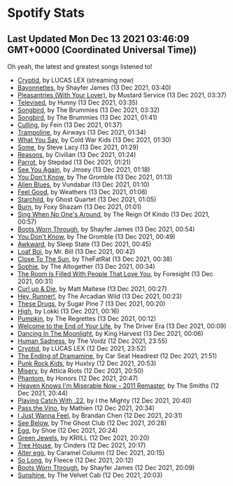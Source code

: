 
# Spotify Stats
## Last Updated Mon Dec 13 2021 03:46:09 GMT+0000 (Coordinated Universal Time))

Oh yeah, the latest and greatest songs listened to!

- [Cryptid](https://www.last.fm/music/LUCAS+LEX/_/Cryptid), by LUCAS LEX (streaming now)
- [Bayonnettes](https://www.last.fm/music/Shayfer+James/_/Bayonnettes), by Shayfer James (13 Dec 2021, 03:40)
- [Pleasantries (With Your Lover)](https://www.last.fm/music/Mustard+Service/_/Pleasantries+(With+Your+Lover)), by Mustard Service (13 Dec 2021, 03:37)
- [Televised](https://www.last.fm/music/Hunny/_/Televised), by Hunny (13 Dec 2021, 03:35)
- [Songbird](https://www.last.fm/music/The+Brummies/_/Songbird), by The Brummies (13 Dec 2021, 03:32)
- [Songbird](https://www.last.fm/music/The+Brummies/_/Songbird), by The Brummies (13 Dec 2021, 01:41)
- [Culling](https://www.last.fm/music/Fein/_/Culling), by Fein (13 Dec 2021, 01:37)
- [Trampoline](https://www.last.fm/music/Airways/_/Trampoline), by Airways (13 Dec 2021, 01:34)
- [What You Say](https://www.last.fm/music/Cold+War+Kids/_/What+You+Say), by Cold War Kids (13 Dec 2021, 01:30)
- [Some](https://www.last.fm/music/Steve+Lacy/_/Some), by Steve Lacy (13 Dec 2021, 01:29)
- [Reasons](https://www.last.fm/music/Civilian/_/Reasons), by Civilian (13 Dec 2021, 01:24)
- [Parrot](https://www.last.fm/music/Stepdad/_/Parrot), by Stepdad (13 Dec 2021, 01:21)
- [See You Again](https://www.last.fm/music/Jmsey/_/See+You+Again), by Jmsey (13 Dec 2021, 01:18)
- [You Don't Know](https://www.last.fm/music/The+Gromble/_/You+Don%27t+Know), by The Gromble (13 Dec 2021, 01:13)
- [Alien Blues](https://www.last.fm/music/Vundabar/_/Alien+Blues), by Vundabar (13 Dec 2021, 01:10)
- [Feel Good](https://www.last.fm/music/Weathers/_/Feel+Good), by Weathers (13 Dec 2021, 01:08)
- [Starchild](https://www.last.fm/music/Ghost+Quartet/_/Starchild), by Ghost Quartet (13 Dec 2021, 01:05)
- [Burn](https://www.last.fm/music/Foxy+Shazam/_/Burn), by Foxy Shazam (13 Dec 2021, 01:01)
- [Sing When No One's Around](https://www.last.fm/music/The+Reign+Of+Kindo/_/Sing+When+No+One%27s+Around), by The Reign Of Kindo (13 Dec 2021, 00:57)
- [Boots Worn Through](https://www.last.fm/music/Shayfer+James/_/Boots+Worn+Through), by Shayfer James (13 Dec 2021, 00:54)
- [You Don't Know](https://www.last.fm/music/The+Gromble/_/You+Don%27t+Know), by The Gromble (13 Dec 2021, 00:49)
- [Awkward](https://www.last.fm/music/Sleep+State/_/Awkward), by Sleep State (13 Dec 2021, 00:45)
- [Loaf Boi](https://www.last.fm/music/Mr.+Bill/_/Loaf+Boi), by Mr. Bill (13 Dec 2021, 00:42)
- [Close To The Sun](https://www.last.fm/music/TheFatRat/_/Close+To+The+Sun), by TheFatRat (13 Dec 2021, 00:38)
- [Sophie](https://www.last.fm/music/The+Altogether/_/Sophie), by The Altogether (13 Dec 2021, 00:34)
- [The Room Is Filled With People That Love You](https://www.last.fm/music/Foresight/_/The+Room+Is+Filled+With+People+That+Love+You), by Foresight (13 Dec 2021, 00:31)
- [Curl up & Die](https://www.last.fm/music/Matt+Maltese/_/Curl+up+&+Die), by Matt Maltese (13 Dec 2021, 00:27)
- [Hey, Runner!](https://www.last.fm/music/The+Arcadian+Wild/_/Hey,+Runner!), by The Arcadian Wild (13 Dec 2021, 00:23)
- [These Drugs](https://www.last.fm/music/Sugar+Pine+7/_/These+Drugs), by Sugar Pine 7 (13 Dec 2021, 00:20)
- [High](https://www.last.fm/music/Lokki/_/High), by Lokki (13 Dec 2021, 00:16)
- [Pumpkin](https://www.last.fm/music/The+Regrettes/_/Pumpkin), by The Regrettes (13 Dec 2021, 00:12)
- [Welcome to the End of Your Life](https://www.last.fm/music/The+Driver+Era/_/Welcome+to+the+End+of+Your+Life), by The Driver Era (13 Dec 2021, 00:09)
- [Dancing In The Moonlight](https://www.last.fm/music/King+Harvest/_/Dancing+In+The+Moonlight), by King Harvest (13 Dec 2021, 00:06)
- [Human Sadness](https://www.last.fm/music/The+Voidz/_/Human+Sadness), by The Voidz (12 Dec 2021, 23:55)
- [Cryptid](https://www.last.fm/music/LUCAS+LEX/_/Cryptid), by LUCAS LEX (12 Dec 2021, 23:52)
- [The Ending of Dramamine](https://www.last.fm/music/Car+Seat+Headrest/_/The+Ending+of+Dramamine), by Car Seat Headrest (12 Dec 2021, 21:51)
- [Punk Rock Kids](https://www.last.fm/music/Huxlxy/_/Punk+Rock+Kids), by Huxlxy (12 Dec 2021, 20:53)
- [Misery](https://www.last.fm/music/Attica+Riots/_/Misery), by Attica Riots (12 Dec 2021, 20:50)
- [Phantom](https://www.last.fm/music/Honors/_/Phantom), by Honors (12 Dec 2021, 20:47)
- [Heaven Knows I'm Miserable Now - 2011 Remaster](https://www.last.fm/music/The+Smiths/_/Heaven+Knows+I%27m+Miserable+Now+-+2011+Remaster), by The Smiths (12 Dec 2021, 20:44)
- [Playing Catch With .22](https://www.last.fm/music/I+the+Mighty/_/Playing+Catch+With+.22), by I the Mighty (12 Dec 2021, 20:40)
- [Pass the Vino](https://www.last.fm/music/Mathien/_/Pass+the+Vino), by Mathien (12 Dec 2021, 20:34)
- [I Just Wanna Feel](https://www.last.fm/music/Brandan+Chen/_/I+Just+Wanna+Feel), by Brandan Chen (12 Dec 2021, 20:31)
- [See Below](https://www.last.fm/music/The+Ghost+Club/_/See+Below), by The Ghost Club (12 Dec 2021, 20:28)
- [Egg](https://www.last.fm/music/Shoe/_/Egg), by Shoe (12 Dec 2021, 20:24)
- [Green Jewels](https://www.last.fm/music/KRIILL/_/Green+Jewels), by KRIILL (12 Dec 2021, 20:20)
- [Tree House](https://www.last.fm/music/Cinders/_/Tree+House), by Cinders (12 Dec 2021, 20:17)
- [Alter ego](https://www.last.fm/music/Caramel+Column/_/Alter+ego), by Caramel Column (12 Dec 2021, 20:15)
- [So Long](https://www.last.fm/music/Fleece/_/So+Long), by Fleece (12 Dec 2021, 20:12)
- [Boots Worn Through](https://www.last.fm/music/Shayfer+James/_/Boots+Worn+Through), by Shayfer James (12 Dec 2021, 20:09)
- [Sunshine](https://www.last.fm/music/The+Velvet+Cab/_/Sunshine), by The Velvet Cab (12 Dec 2021, 20:03)
